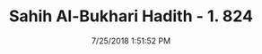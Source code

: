 ---
title        : "Sahih Al-Bukhari Hadith - 1. 824"
date         : 7/25/2018 1:51:52 PM
draft        : false
type         : "hadith"
layout       : "hadith"
BookCode     : "SHB"
VolumeNumber : "1"
HadithNumber : "824"
categories  :  ["Prayer Characteristics-Women attending mosque at night"]
tags  :  ["Ibn Umar"]
---